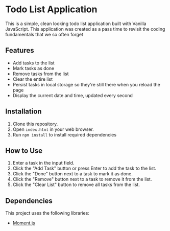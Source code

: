 # Todo List Application

This is a simple, clean looking todo list application built with Vanilla JavaScript.
This application was created as a pass time to revisit the coding fundamentals that we so often forget

## Features

- Add tasks to the list
- Mark tasks as done
- Remove tasks from the list
- Clear the entire list
- Persist tasks in local storage so they're still there when you reload the page
- Display the current date and time, updated every second

## Installation

1. Clone this repository.
2. Open `index.html` in your web browser.
3. Run `npm install` to install required dependencies
## How to Use

1. Enter a task in the input field.
2. Click the "Add Task" button or press Enter to add the task to the list.
3. Click the "Done" button next to a task to mark it as done.
4. Click the "Remove" button next to a task to remove it from the list.
5. Click the "Clear List" button to remove all tasks from the list.

## Dependencies

This project uses the following libraries:

- [Moment.js](https://momentjs.com/)
